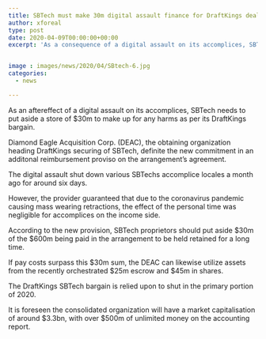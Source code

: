 ```yaml
---
title: SBTech must make 30m digital assault finance for DraftKings deal
author: xforeal 
type: post
date: 2020-04-09T00:00:00+00:00
excerpt: 'As a consequence of a digital assault on its accomplices, SBTech needs to put aside a reserve of $30m to make up for any harms as per its DraftKings deal '


image : images/news/2020/04/SBtech-6.jpg
categories:
  - news

---
```

As an aftereffect of a digital assault on its accomplices, SBTech needs to put aside a store of $30m to make up for any harms as per its DraftKings bargain. 

Diamond Eagle Acquisition Corp. (DEAC), the obtaining organization heading DraftKings securing of SBTech, definite the new commitment in an additonal reimbursement proviso on the arrangement&#8217;s agreement. 

The digital assault shut down various SBTechs accomplice locales a month ago for around six days. 

However, the provider guaranteed that due to the coronavirus pandemic causing mass wearing retractions, the effect of the personal time was negligible for accomplices on the income side. 

According to the new provision, SBTech proprietors should put aside $30m of the $600m being paid in the arrangement to be held retained for a long time. 

If pay costs surpass this $30m sum, the DEAC can likewise utilize assets from the recently orchestrated $25m escrow and $45m in shares. 

The DraftKings SBTech bargain is relied upon to shut in the primary portion of 2020. 

It is foreseen the consolidated organization will have a market capitalisation of around $3.3bn, with over $500m of unlimited money on the accounting report.